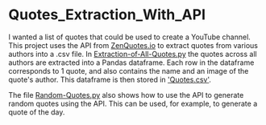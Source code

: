 # Quotes_Extraction_With_API

I wanted a list of quotes that could be used to create a YouTube channel. This project uses the API from [ZenQuotes.io](https://zenquotes.io/) to extract quotes from various authors into a .csv file. In [Extraction-of-All-Quotes.py](https://github.com/nateofspades/Quotes_Extraction_With_API/blob/master/Extraction-of-All-Quotes.py) the quotes across all authors are extracted into a Pandas dataframe. Each row in the dataframe corresponds to 1 quote, and also contains the name and an image of the quote's author. This dataframe is then stored in ['Quotes.csv'](   ).

The file [Random-Quotes.py](  ) also shows how to use the API to generate random quotes using the API. This can be used, for example, to generate a quote of the day.

